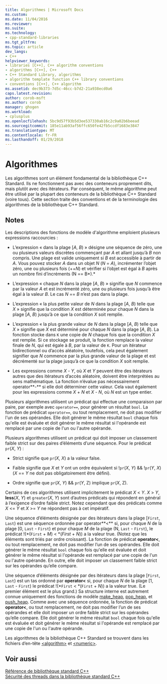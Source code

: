 ```yaml
---
title: Algorithmes | Microsoft Docs
ms.custom: 
ms.date: 11/04/2016
ms.reviewer: 
ms.suite: 
ms.technology:
- cpp-standard-libraries
ms.tgt_pltfrm: 
ms.topic: article
dev_langs:
- C++
helpviewer_keywords:
- libraries [C++], C++ algorithm conventions
- algorithms [C++], C++
- C++ Standard Library, algorithms
- algorithm template function C++ library conventions
- conventions [C++], C++ algorithm
ms.assetid: dec9b373-7d5c-46cc-b7d2-21a938ecd0a6
caps.latest.revision: 
author: corob-msft
ms.author: corob
manager: ghogen
ms.workload:
- cplusplus
ms.openlocfilehash: 5bc9d57f93b5d3ee537330ab16c2c9a02b6beead
ms.sourcegitcommit: 185e11ab93af56ffc650fe42fb5ccdf1683e3847
ms.translationtype: MT
ms.contentlocale: fr-FR
ms.lasthandoff: 01/29/2018
---
```

# <a name="algorithms"></a>Algorithmes
Les algorithmes sont un élément fondamental de la bibliothèque C++ Standard. Ils ne fonctionnent pas avec des conteneurs proprement dits, mais plutôt avec des itérateurs. Par conséquent, le même algorithme peut être utilisé par la plupart des conteneurs de la bibliothèque C++ Standard (voire tous). Cette section traite des conventions et de la terminologie des algorithmes de la bibliothèque C++ Standard.  
  
## <a name="remarks"></a>Notes  
 Les descriptions des fonctions de modèle d'algorithme emploient plusieurs expressions raccourcies :  
  
-   L’expression « dans la plage [*A*, *B*) » désigne une séquence de zéro, une ou plusieurs valeurs discrètes commençant par *A* et allant jusqu’à *B* non compris. Une plage est valide uniquement si *B* est accessible à partir de *A*. Vous pouvez stocker *A* dans un objet *N* (*N* = *A*), incrémenter l’objet zéro, une ou plusieurs fois (++*N*) et vérifier si l’objet est égal à *B* après un nombre fini d’incréments (N == B*).*  
  
-   L’expression « chaque *N* dans la plage [*A*, *B*) » signifie que *N* commence par la valeur *A* et est incrémenté zéro, une ou plusieurs fois jusqu’à être égal à la valeur *B*. Le cas *N* == *B* n’est pas dans la plage.  
  
-   L’expression « la plus petite valeur de *N* dans la plage [*A*, *B*) telle que *X* » signifie que la condition *X* est déterminée pour chaque *N* dans la plage [*A*, *B*) jusqu’à ce que la condition *X* soit remplie.  
  
-   L’expression « la plus grande valeur de *N* dans la plage [*A*, *B*) telle que *X* » signifie que *X* est déterminé pour chaque *N* dans la plage [*A*, *B*). La fonction stocke dans `K` une copie de *N* chaque fois que la condition *X* est remplie. Si ce stockage se produit, la fonction remplace la valeur finale de *N*, qui est égale à *B*, par la valeur de `K`. Pour un itérateur bidirectionnel ou d’accès aléatoire, toutefois, cela peut également signifier que *N* commence par la plus grande valeur de la plage et est décrémenté sur la plage jusqu’à ce que la condition *X* soit remplie.  
  
-   Les expressions comme *X* - *Y*, où *X* et *Y* peuvent être des itérateurs autres que des itérateurs d’accès aléatoire, doivent être interprétées au sens mathématique. La fonction n’évalue pas nécessairement operator**-** si elle doit déterminer cette valeur. Cela vaut également pour les expressions comme *X* + *N* et *X* - *N*, où *N* est un type entier.  
  
 Plusieurs algorithmes utilisent un prédicat qui effectue une comparaison par paire, par exemple avec `operator==`, pour générer un résultat `bool`. La fonction de prédicat `operator==`, ou tout remplacement, ne doit pas modifier l'un de ses opérandes. Elle doit générer le même résultat `bool` chaque fois qu'elle est évaluée et doit générer le même résultat si l'opérande est remplacé par une copie de l'un ou l'autre opérande.  
  
 Plusieurs algorithmes utilisent un prédicat qui doit imposer un classement faible strict sur des paires d’éléments d’une séquence. Pour le prédicat `pr`(*X*, *Y*) :  
  
-   Strict signifie que `pr`(*X*, *X*) a la valeur false.  
  
-   Faible signifie que *X* et *Y* ont un ordre équivalent si !`pr`(*X*, *Y*) && !`pr`(*Y*, *X*) (*X* == *Y* ne doit pas obligatoirement être défini).  
  
-   Ordre signifie que `pr`(*X*, *Y*) && `pr`(*Y*, Z) implique `pr`(*X*, Z).  
  
 Certains de ces algorithmes utilisent implicitement le prédicat *X* \< *Y*. *X* > *Y*, **less**(*X*, *Y*) et `greater`(*X*, *Y*) sont d’autres prédicats qui répondent en général à l’exigence d’ordre faible strict. Notez cependant que des prédicats comme *X* \<= *Y* et *X* >= *Y* ne répondent pas à cet impératif.  
  
 Une séquence d’éléments désignée par des itérateurs dans la plage [`First`, `Last`) est une séquence ordonnée par operator**<** si, pour chaque *N* de la plage [0, `Last` - `First`) et pour chaque *M* de la plage (N, `Last` - `First`), le prédicat !(\*(`First` + *M*) < \*(*First* + *N*)) a la valeur true. (Notez que les éléments sont triés par ordre croissant). La fonction de prédicat **operator<**, ou tout remplacement, ne doit pas modifier l’un de ses opérandes. Elle doit générer le même résultat `bool` chaque fois qu'elle est évaluée et doit générer le même résultat si l'opérande est remplacé par une copie de l'un ou l'autre opérande. En outre, elle doit imposer un classement faible strict sur les opérandes qu’elle compare.  
  
 Une séquence d’éléments désignée par des itérateurs dans la plage [`First`, `Last`) est un tas ordonné par **operator<** si, pour chaque *N* de la plage [1, `Last` - `First`) le prédicat !(\*`First` < \*(`First` + *N*)) a la valeur true. (Le premier élément est le plus grand.) Sa structure interne est autrement connue uniquement des fonctions de modèle [make_heap](../standard-library/algorithm-functions.md#make_heap), [pop_heap](../standard-library/algorithm-functions.md#pop_heap), et [push_heap](../standard-library/algorithm-functions.md#push_heap). Comme avec une séquence ordonnée, la fonction de prédicat **operator<**, ou tout remplacement, ne doit pas modifier l’un de ses opérandes et elle doit imposer un ordre faible strict sur les opérandes qu’elle compare. Elle doit générer le même résultat `bool` chaque fois qu'elle est évaluée et doit générer le même résultat si l'opérande est remplacé par une copie de l'un ou l'autre opérande.  
  
 Les algorithmes de la bibliothèque C++ Standard se trouvent dans les fichiers d’en-tête [\<algorithm>](../standard-library/algorithm.md) et [\<numeric>](../standard-library/numeric.md).  
  
## <a name="see-also"></a>Voir aussi  
 [Référence de bibliothèque standard C++](../standard-library/cpp-standard-library-reference.md)   
 [Sécurité des threads dans la bibliothèque standard C++](../standard-library/thread-safety-in-the-cpp-standard-library.md)

